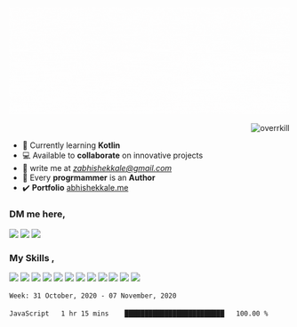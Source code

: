 
<img src="./github_banner_overrkill.gif" alt="overrkill-banner" />

<p align="right"> <img src="https://komarev.com/ghpvc/?username=overrkill&color=2d455c&style=flat-square&label=VIEWS" alt="overrkill" /> </p>


- 🌱 Currently learning **Kotlin**<br> 
- 💻 Available to **collaborate** on innovative projects 
- 📧 write me at *[zabhishekkale@gmail.com](mailto://zabhishekkale@gmail.com)* <br> 
- 📌 Every **progrmammer** is an **Author**  <br>
- ✔️ **Portfolio** [abhishekkale.me](https://abhishekkale.me) 

<h3 >DM me here, </h3>
<p >
<a href="https://instagram.com/overrkill.ig"><img src="https://img.shields.io/badge/abhishek%20-%23E4405F.svg?&style=for-the-badge&logo=Instagram&logoColor=white"/></a>
<a href="https://linkedin.com/in/kaleabhishek"><img src="https://img.shields.io/badge/linkedin%20-%230077B5.svg?&style=for-the-badge&logo=linkedin&logoColor=white"/></a>
<a href="https://hackerrank.com/zabhishekkale"><img src="https://img.shields.io/badge/-Hackerrank-2EC866?style=for-the-badge&logo=HackerRank&logoColor=white"/></a>
</p>

<h3 > My Skills , </h3>
<p > 
<img src="https://img.shields.io/badge/c++%20-%2300599C.svg?&style=for-the-badge&logo=c%2B%2B&ogoColor=white"/>
<img src="https://img.shields.io/badge/python%20-%2314354C.svg?&style=for-the-badge&logo=python&logoColor=white"/>
<img src="https://img.shields.io/badge/node.js%20-%2343853D.svg?&style=for-the-badge&logo=node.js&logoColor=white"/>
<img src="https://img.shields.io/badge/rust-%23000000.svg?&style=for-the-badge&logo=rust&logoColor=white"/>
<img src="https://img.shields.io/badge/shell_script%20-%23121011.svg?&style=for-the-badge&logo=gnu-bash&logoColor=white"/>
<img src="https://img.shields.io/badge/javascript%20-%23323330.svg?&style=for-the-badge&logo=javascript&logoColor=%23F7DF1E"/>
<img src="https://img.shields.io/badge/figma%20-%23F24E1E.svg?&style=for-the-badge&logo=figma&logoColor=white"/>
<img src ="https://img.shields.io/badge/MongoDB-%234ea94b.svg?&style=for-the-badge&logo=mongodb&logoColor=white"/>
<img src="https://img.shields.io/badge/mysql-%2300f.svg?&style=for-the-badge&logo=mysql&logoColor=white"/>
<img src="https://img.shields.io/badge/firebase%20-%23039BE5.svg?&style=for-the-badge&logo=firebase"/>
<img src="https://img.shields.io/badge/github%20-%23121011.svg?&style=for-the-badge&logo=github&logoColor=white"/>
<img src="https://img.shields.io/badge/git%20-%23F05033.svg?&style=for-the-badge&logo=git&logoColor=white"/>
</p>

<!--START_SECTION:waka-->
```text
Week: 31 October, 2020 - 07 November, 2020

JavaScript   1 hr 15 mins    █████████████████████████   100.00 % 
```
<!--END_SECTION:waka-->
